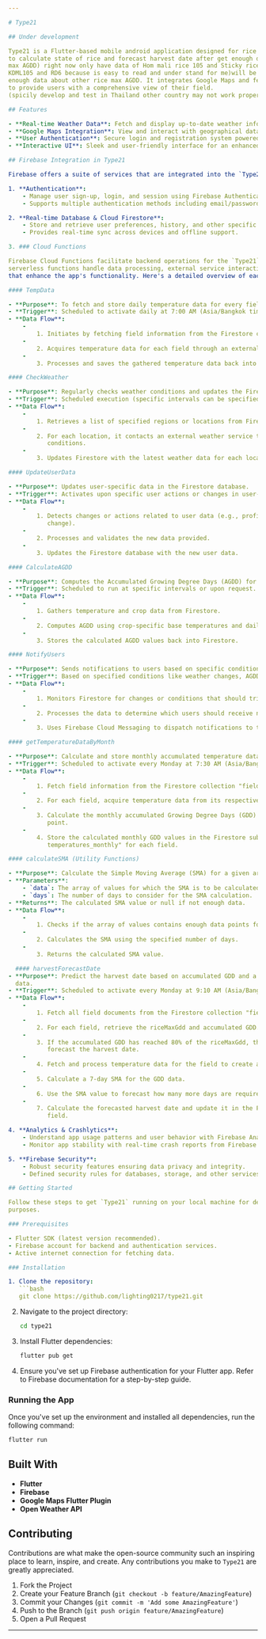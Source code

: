 ```yaml
---

# Type21

## Under development

Type21 is a Flutter-based mobile android application designed for rice field management using AGDD
to calculate state of rice and forecast harvest date after get enough data(AGDD around 80% of rice
max AGDD) right now only have data of Hom mali rice 105 and Sticky rice rd6 (i'll use code name as
KDML105 and RD6 because is easy to read and under stand for me)will be update in future after get
enough data about other rice max AGDD. It integrates Google Maps and fetches real-time weather data
to provide users with a comprehensive view of their field.
(spicily develop and test in Thailand other country may not work properly)

## Features

- **Real-time Weather Data**: Fetch and display up-to-date weather information.
- **Google Maps Integration**: View and interact with geographical data.
- **User Authentication**: Secure login and registration system powered by Firebase.
- **Interactive UI**: Sleek and user-friendly interface for an enhanced user experience.

## Firebase Integration in Type21

Firebase offers a suite of services that are integrated into the `Type21` application:

1. **Authentication**:
    - Manage user sign-up, login, and session using Firebase Authentication.
    - Supports multiple authentication methods including email/password and Google sign-in.

2. **Real-time Database & Cloud Firestore**:
    - Store and retrieve user preferences, history, and other specific data.
    - Provides real-time sync across devices and offline support.

3. ### Cloud Functions

Firebase Cloud Functions facilitate backend operations for the `Type21` application. These
serverless functions handle data processing, external service interactions, and various other tasks
that enhance the app's functionality. Here's a detailed overview of each function:

#### TempData

- **Purpose**: To fetch and store daily temperature data for every field.
- **Trigger**: Scheduled to activate daily at 7:00 AM (Asia/Bangkok timezone).
- **Data Flow**:
    -
        1. Initiates by fetching field information from the Firestore collection "fields".
    -
        2. Acquires temperature data for each field through an external weather API.
    -
        3. Processes and saves the gathered temperature data back into Firestore.

#### CheckWeather

- **Purpose**: Regularly checks weather conditions and updates the Firestore database accordingly.
- **Trigger**: Scheduled execution (specific intervals can be specified based on requirements).
- **Data Flow**:
    -
        1. Retrieves a list of specified regions or locations from Firestore.
    -
        2. For each location, it contacts an external weather service to get current weather
           conditions.
    -
        3. Updates Firestore with the latest weather data for each location.

#### UpdateUserData

- **Purpose**: Updates user-specific data in the Firestore database.
- **Trigger**: Activates upon specific user actions or changes in user-related data.
- **Data Flow**:
    -
        1. Detects changes or actions related to user data (e.g., profile update, preferences
           change).
    -
        2. Processes and validates the new data provided.
    -
        3. Updates the Firestore database with the new user data.

#### CalculateAGDD

- **Purpose**: Computes the Accumulated Growing Degree Days (AGDD) for specific crops.
- **Trigger**: Scheduled to run at specific intervals or upon request.
- **Data Flow**:
    -
        1. Gathers temperature and crop data from Firestore.
    -
        2. Computes AGDD using crop-specific base temperatures and daily temperature data.
    -
        3. Stores the calculated AGDD values back into Firestore.

#### NotifyUsers

- **Purpose**: Sends notifications to users based on specific conditions or triggers.
- **Trigger**: Based on specified conditions like weather changes, AGDD thresholds, etc.
- **Data Flow**:
    -
        1. Monitors Firestore for changes or conditions that should trigger notifications.
    -
        2. Processes the data to determine which users should receive notifications.
    -
        3. Uses Firebase Cloud Messaging to dispatch notifications to the relevant users.

#### getTemperatureDataByMonth

- **Purpose**: Calculate and store monthly accumulated temperature data for each field.
- **Trigger**: Scheduled to activate every Monday at 7:30 AM (Asia/Bangkok timezone).
- **Data Flow**:
    -
        1. Fetch field information from the Firestore collection "fields".
    -
        2. For each field, acquire temperature data from its respective sub-collection.
    -
        3. Calculate the monthly accumulated Growing Degree Days (GDD) for each temperature data
           point.
    -
        4. Store the calculated monthly GDD values in the Firestore sub-collection "
           temperatures_monthly" for each field.

#### calculateSMA (Utility Functions)

- **Purpose**: Calculate the Simple Moving Average (SMA) for a given array of values.
- **Parameters**:
    - `data`: The array of values for which the SMA is to be calculated.
    - `days`: The number of days to consider for the SMA calculation.
- **Returns**: The calculated SMA value or null if not enough data.
- **Data Flow**:
    -
        1. Checks if the array of values contains enough data points for the SMA calculation.
    -
        2. Calculates the SMA using the specified number of days.
    -
        3. Returns the calculated SMA value.

  #### harvestForecastDate
- **Purpose**: Predict the harvest date based on accumulated GDD and a 7-day SMA of temperature
  data.
- **Trigger**: Scheduled to activate every Monday at 9:10 AM (Asia/Bangkok timezone).
- **Data Flow**:
    -
        1. Fetch all field documents from the Firestore collection "fields".
    -
        2. For each field, retrieve the riceMaxGdd and accumulated GDD.
    -
        3. If the accumulated GDD has reached 80% of the riceMaxGdd, the function proceeds to
           forecast the harvest date.
    -
        4. Fetch and process temperature data for the field to create an array of daily GDD values.
    -
        5. Calculate a 7-day SMA for the GDD data.
    -
        6. Use the SMA value to forecast how many more days are required to reach the riceMaxGdd.
    -
        7. Calculate the forecasted harvest date and update it in the Firestore database for the
           field.

4. **Analytics & Crashlytics**:
    - Understand app usage patterns and user behavior with Firebase Analytics.
    - Monitor app stability with real-time crash reports from Firebase Crashlytics.

5. **Firebase Security**:
    - Robust security features ensuring data privacy and integrity.
    - Defined security rules for databases, storage, and other services ensuring authorized access.

## Getting Started

Follow these steps to get `Type21` running on your local machine for development and testing
purposes.

### Prerequisites

- Flutter SDK (latest version recommended).
- Firebase account for backend and authentication services.
- Active internet connection for fetching data.

### Installation

1. Clone the repository:
   ```bash
   git clone https://github.com/lighting0217/type21.git
   ```

2. Navigate to the project directory:
   ```bash
   cd type21
   ```

3. Install Flutter dependencies:
   ```bash
   flutter pub get
   ```

4. Ensure you've set up Firebase authentication for your Flutter app. Refer to Firebase
   documentation for a step-by-step guide.

### Running the App

Once you've set up the environment and installed all dependencies, run the following command:

```bash
flutter run
```

## Built With

- **Flutter**
- **Firebase**
- **Google Maps Flutter Plugin**
- **Open Weather API**

## Contributing

Contributions are what make the open-source community such an inspiring place to learn, inspire, and
create. Any contributions you make to `Type21` are greatly appreciated.

1. Fork the Project
2. Create your Feature Branch (`git checkout -b feature/AmazingFeature`)
3. Commit your Changes (`git commit -m 'Add some AmazingFeature'`)
4. Push to the Branch (`git push origin feature/AmazingFeature`)
5. Open a Pull Request

---
```


